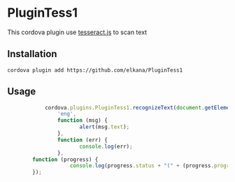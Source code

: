 PluginTess1
=============

This cordova plugin use [tesseract.js](http://tesseract.projectnaptha.com/) to scan text

Installation
------------
```
cordova plugin add https://github.com/elkana/PluginTess1
```

Usage
-----

```javascript
            cordova.plugins.PluginTess1.recognizeText(document.getElementById('gambar1'), 	
                'eng',
                function (msg) {                    
                       alert(msg.text);
                },
                function (err) {
                       console.log(err);
                },
		function (progress) {
                    console.log(progress.status + "(" + (progress.progress * 100) + ")");
		});
```
